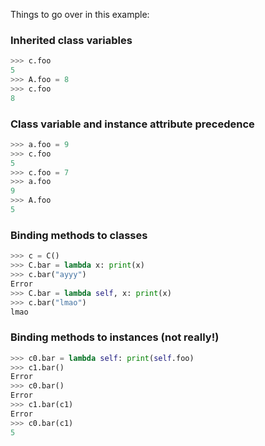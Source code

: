 Things to go over in this example:

### Inherited class variables

```python
>>> c.foo
5
>>> A.foo = 8
>>> c.foo
8
```

### Class variable and instance attribute precedence

```python
>>> a.foo = 9
>>> c.foo
5
>>> c.foo = 7
>>> a.foo
9
>>> A.foo
5
```

### Binding methods to classes

```python
>>> c = C()
>>> C.bar = lambda x: print(x)
>>> c.bar("ayyy")
Error
>>> C.bar = lambda self, x: print(x)
>>> c.bar("lmao")
lmao
```

### Binding methods to instances (not really!)

```python
>>> c0.bar = lambda self: print(self.foo)
>>> c1.bar()
Error
>>> c0.bar()
Error
>>> c1.bar(c1)
Error
>>> c0.bar(c1)
5
```
